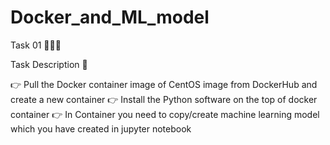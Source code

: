 # Docker_and_ML_model
Task 01 👨🏻‍💻

Task Description 📄

👉 Pull the Docker container image of CentOS image from DockerHub and create a new container
👉 Install the Python software on the top of docker container
👉 In Container you need to copy/create machine learning model which you have created in jupyter notebook
